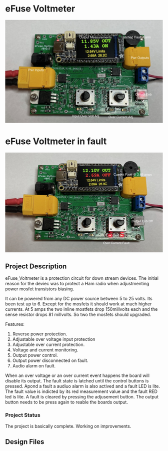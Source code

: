 # eFuse Voltmeter
![Alt text](https://github.com/jerryok826/eFuse_voltmeter/blob/main/Pictures/eFuse_Volt.jpeg)

# eFuse Voltmeter in fault
![Alt text](https://github.com/jerryok826/eFuse_voltmeter/blob/main/Pictures/eFuse_volt_fault.jpeg)

## Project Description
eFuse_Voltmeter is a protection circuit for down stream devices. The initial reason for the deviec was to protect a Ham radio when adjustmenting power mosfet transistors biasing.

It can be powered from any DC power source between 5 to 25 volts. Its been test up to 6. Except for the mosfets it should work at much higher currents. At 5 amps the two inline mostfets drop 150millvolts each and the sense resistor drops 81 millvolts. So two the mosfets should upgraded. 

Features:
1. Reverse power protection.
2. Adjustable over voltage input protection
3. Adjustable over current protection.
4. Voltage and current monitoring.
5. Output power control.
6. Output power disconnected on fault.
7. Audio alarm on fault.

When an over voltage or an over current event happens the board will disable its output. The fault state is latched until the control buttons is pressed. Apond a fault a audiuo alarm is also actived and a fault LED is lite. The fault value is indicted by its red measurement value and the fault RED led is lite. A fault is cleared by pressing the adjusement button. The output button needs to be press again to reable the boards output.
 
### Project Status
The project is basically complete. Working on improvements.

## Design Files
